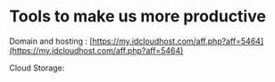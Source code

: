 # Tools to make us more productive

Domain and hosting : [https://my.idcloudhost.com/aff.php?aff=5464](https://my.idcloudhost.com/aff.php?aff=5464) 

Cloud Storage: 




